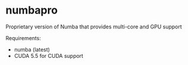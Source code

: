 numbapro
========

Proprietary version of Numba that provides multi-core and GPU support

Requirements:

 * numba (latest)
 * CUDA 5.5 for CUDA support

